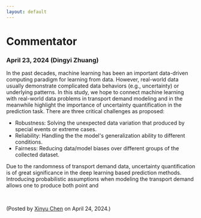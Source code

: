 ```yaml
---
layout: default
---
```


# Commentator

### April 23, 2024 (Dingyi Zhuang)

In the past decades, machine learning has been an important data-driven computing paradigm for learning from data. However, real-world data usually demonstrate complicated data behaviors (e.g., uncertainty) or underlying patterns. In this study, we hope to connect machine learning with real-world data problems in transport demand modeling and in the meanwhile highlight the importance of uncertainty quantification in the prediction task. There are three critical challenges as proposed:

- Robustness: Solving the unexpected data variation that produced by special events or extreme cases.
- Reliability: Handling the the model's generalization ability to different conditions.
- Fairness: Reducing data/model biases over different groups of the collected dataset.

Due to the randomness of transport demand data, uncertainty quantification is of great significance in the deep learning based prediction methods. Introducing probabilistic assumptions when modeling the transport demand allows one to produce both point and

<br>

<p align="left">(Posted by <a href="https://xinychen.github.io/">Xinyu Chen</a> on April 24, 2024.)</p>
